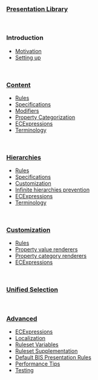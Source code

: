 ### [Presentation Library](./index.md)

&nbsp;

### Introduction

- [Motivation](./Motivation/index.md)
- [Setting up](./Setup/index.md)

&nbsp;

### [Content](./Content/index.md)

- [Rules](./Content/index.md#rules)
- [Specifications](./Content/index.md#specifications)
- [Modifiers](./Content/index.md#modifiers)
- [Property Categorization](./Content/PropertyCategorization.md)
- [ECExpressions](./Content/ECExpressions.md)
- [Terminology](./Content/Terminology.md)

&nbsp;

### [Hierarchies](./Hierarchies/index.md)

- [Rules](./Hierarchies/index.md#rules)
- [Specifications](./Hierarchies/index.md#specifications)
- [Customization](./Hierarchies/index.md#hierarchy-customization)
- [Infinite hierarchies prevention](./Hierarchies/InfiniteHierarchiesPrevention.md)
- [ECExpressions](./Hierarchies/ECExpressions.md)
- [Terminology](./Hierarchies/Terminology.md)

&nbsp;

### [Customization](./Customization/index.md)

- [Rules](./Customization/index.md#rules)
- [Property value renderers](./Customization/PropertyValueRenderers.md)
- [Property category renderers](./Customization/PropertyCategoryRenderers.md)
- [ECExpressions](./Customization/ECExpressions.md)

&nbsp;

### [Unified Selection](./Unified-Selection/index.md)

&nbsp;

### [Advanced](./Advanced/index.md)

- [ECExpressions](./Advanced/ECExpressions.md)
- [Localization](./Advanced/Localization.md)
- [Ruleset Variables](./Advanced/RulesetVariables.md)
- [Ruleset Supplementation](./Advanced/RulesetSupplementation.md)
- [Default BIS Presentation Rules](./Advanced/DefaultBisRules.md)
- [Performance Tips](./Advanced/Performance.md)
- [Testing](./Advanced/Testing.md)
